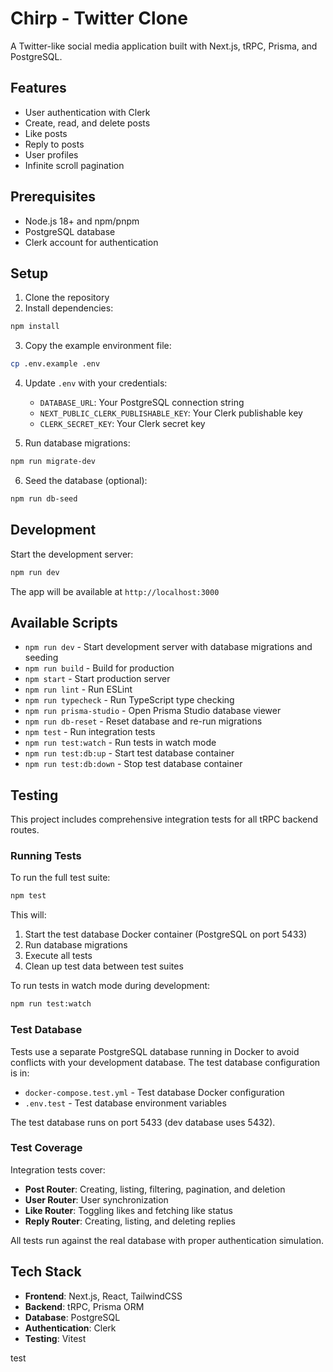 # Chirp - Twitter Clone

A Twitter-like social media application built with Next.js, tRPC, Prisma, and PostgreSQL.

## Features

- User authentication with Clerk
- Create, read, and delete posts
- Like posts
- Reply to posts
- User profiles
- Infinite scroll pagination

## Prerequisites

- Node.js 18+ and npm/pnpm
- PostgreSQL database
- Clerk account for authentication

## Setup

1. Clone the repository
2. Install dependencies:

```bash
npm install
```

3. Copy the example environment file:

```bash
cp .env.example .env
```

4. Update `.env` with your credentials:
   - `DATABASE_URL`: Your PostgreSQL connection string
   - `NEXT_PUBLIC_CLERK_PUBLISHABLE_KEY`: Your Clerk publishable key
   - `CLERK_SECRET_KEY`: Your Clerk secret key

5. Run database migrations:

```bash
npm run migrate-dev
```

6. Seed the database (optional):

```bash
npm run db-seed
```

## Development

Start the development server:

```bash
npm run dev
```

The app will be available at `http://localhost:3000`

## Available Scripts

- `npm run dev` - Start development server with database migrations and seeding
- `npm run build` - Build for production
- `npm start` - Start production server
- `npm run lint` - Run ESLint
- `npm run typecheck` - Run TypeScript type checking
- `npm run prisma-studio` - Open Prisma Studio database viewer
- `npm run db-reset` - Reset database and re-run migrations
- `npm test` - Run integration tests
- `npm run test:watch` - Run tests in watch mode
- `npm run test:db:up` - Start test database container
- `npm run test:db:down` - Stop test database container

## Testing

This project includes comprehensive integration tests for all tRPC backend routes.

### Running Tests

To run the full test suite:

```bash
npm test
```

This will:

1. Start the test database Docker container (PostgreSQL on port 5433)
2. Run database migrations
3. Execute all tests
4. Clean up test data between test suites

To run tests in watch mode during development:

```bash
npm run test:watch
```

### Test Database

Tests use a separate PostgreSQL database running in Docker to avoid conflicts with your development database. The test database configuration is in:

- `docker-compose.test.yml` - Test database Docker configuration
- `.env.test` - Test database environment variables

The test database runs on port 5433 (dev database uses 5432).

### Test Coverage

Integration tests cover:

- **Post Router**: Creating, listing, filtering, pagination, and deletion
- **User Router**: User synchronization
- **Like Router**: Toggling likes and fetching like status
- **Reply Router**: Creating, listing, and deleting replies

All tests run against the real database with proper authentication simulation.

## Tech Stack

- **Frontend**: Next.js, React, TailwindCSS
- **Backend**: tRPC, Prisma ORM
- **Database**: PostgreSQL
- **Authentication**: Clerk
- **Testing**: Vitest

test
